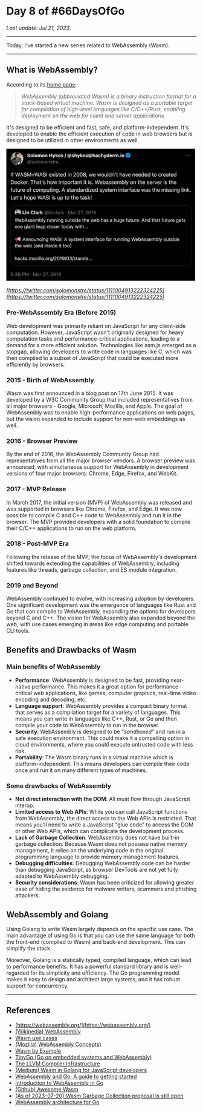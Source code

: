 # Day 8 of #66DaysOfGo

_Last update:  Jul 21, 2023_.

---

Today, I've started a new series related to WebAssembly (Wasm).

---

## What is WebAssembly?

According to its [home page](https://webassembly.org/):
> _WebAssembly (abbreviated Wasm) is a binary instruction format for a stack-based virtual machine. Wasm is designed as a portable target for compilation of high-level languages like C/C++/Rust, enabling deployment on the web for client and server applications._

It's designed to be efficient and fast, safe, and platform-independent. It's developed to enable the efficient execution of code in web browsers but is designed to be utilized in other environments as well.

<img src="readme-images/twitter.png" alt="tweet about wasm vs docker" width="500"/>

_[https://twitter.com/solomonstre/status/1111004913222324225](https://twitter.com/solomonstre/status/1111004913222324225)_


### Pre-WebAssembly Era (Before 2015)

Web development was primarily reliant on JavaScript for any client-side computation. However, JavaScript wasn't originally designed for heavy computation tasks and performance-critical applications, leading to a demand for a more efficient solution. Technologies like asm.js emerged as a stopgap, allowing developers to write code in languages like C, which was then compiled to a subset of JavaScript that could be executed more efficiently by browsers.

### 2015 - Birth of WebAssembly

Wasm was first announced in a blog post on 17th June 2015. It was developed by a W3C Community Group that included representatives from all major browsers - Google, Microsoft, Mozilla, and Apple. The goal of WebAssembly was to enable high-performance applications on web pages, but the vision expanded to include support for non-web embeddings as well.

### 2016 - Browser Preview

By the end of 2016, the WebAssembly Community Group had representatives from all the major browser vendors. A browser preview was announced, with simultaneous support for WebAssembly in development versions of four major browsers: Chrome, Edge, Firefox, and WebKit.

### 2017 - MVP Release

In March 2017, the initial version (MVP) of WebAssembly was released and was supported in browsers like Chrome, Firefox, and Edge. It was now possible to compile C and C++ code to WebAssembly and run it in the browser. The MVP provided developers with a solid foundation to compile their C/C++ applications to run on the web platform.

### 2018 - Post-MVP Era

Following the release of the MVP, the focus of WebAssembly's development shifted towards extending the capabilities of WebAssembly, including features like threads, garbage collection, and ES module integration.

### 2019 and Beyond

WebAssembly continued to evolve, with increasing adoption by developers. One significant development was the emergence of languages like Rust and Go that can compile to WebAssembly, expanding the options for developers beyond C and C++. The vision for WebAssembly also expanded beyond the web, with use cases emerging in areas like edge computing and portable CLI tools.

## Benefits and Drawbacks of Wasm

### Main benefits of WebAssembly

- **Performance**: WebAssembly is designed to be fast, providing near-native performance. This makes it a great option for performance-critical web applications, like games, computer graphics, real-time video encoding and decoding, etc.
- **Language support**: WebAssembly provides a compact binary format that serves as a compilation target for a variety of languages. This means you can write in languages like C++, Rust, or Go and then compile your code to WebAssembly to run in the browser.
- **Security**: WebAssembly is designed to be "_sandboxed_" and run in a safe execution environment. This could make it a compelling option in cloud environments, where you could execute untrusted code with less risk.
- **Portability**: The Wasm binary runs in a virtual machine which is platform-independent. This means developers can compile their code once and run it on many different types of machines.

### Some drawbacks of WebAssembly

- **Not direct interaction with the DOM**: All must flow through JavaScript interop.
- **Limited access to Web APIs**: While you can call JavaScript functions from WebAssembly, the direct access to the Web APIs is restricted. That means you'll need to write a JavaScript "glue code" to access the DOM or other Web APIs, which can complicate the development process.
- **Lack of Garbage Collection**: WebAssembly does not have built-in garbage collection.  Because Wasm does not possess native memory management, it relies on the underlying code in the original programming language to provide memory management features.
- **Debugging difficulties**: Debugging WebAssembly code can be harder than debugging JavaScript, as browser DevTools are not yet fully adapted to WebAssembly debugging.
- **Security considerations**: Wasm has been criticized for allowing greater ease of hiding the evidence for malware writers, scammers and phishing attackers.

## WebAssembly and Golang

Using Golang to write Wasm largely depends on the specific use case. The main advantage of using Go is that you can use the same language for both the front-end (compiled to Wasm) and back-end development. This can simplify the stack.

Moreover, Golang is a statically typed, compiled language, which can lead to performance benefits. It has a powerful standard library and is well-regarded for its simplicity and efficiency. The Go programming model makes it easy to design and architect large systems, and it has robust support for concurrency.

---

## References

- [https://webassembly.org/](https://webassembly.org/)
- [(Wikipedia) WebAssembly](https://en.wikipedia.org/wiki/WebAssembly)
- [Wasm use cases](https://webassembly.org/docs/use-cases/)
- [(Mozilla) WebAssembly Concepts)](https://developer.mozilla.org/en-US/docs/WebAssembly/Concepts)
- [Wasm by Example](https://Wasmbyexample.dev/home.en-us.html)
- [TinyGo (Go on embedded systems and WebAssembly)](https://tinygo.org/)
- [The LLVM Compiler Infrastructure](https://llvm.org/)
- [(Medium) Wasm in Golang for JavaScript developers](https://medium.com/free-code-camp/webassembly-with-golang-is-fun-b243c0e34f02)
- [WebAssembly and Go: A guide to getting started](https://thenewstack.io/webassembly-and-go-a-guide-to-getting-started-part-1/)
- [Introduction to WebAssembly in Go](https://www.makeuseof.com/intro-to-webassembly-in-go/)
- [(Github) Awesome Wasm](https://github.com/mbasso/awesome-wasm)
- [(As of 2023-07-20) Wasm Garbage Collection proposal is still open](https://github.com/WebAssembly/proposals/issues/16)
- [WebAssembly architecture for Go](https://docs.google.com/document/d/131vjr4DH6JFnb-blm_uRdaC0_Nv3OUwjEY5qVCxCup4/edit)
